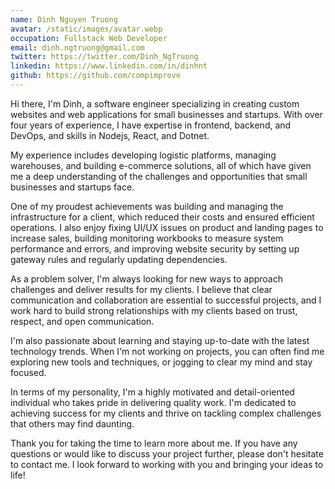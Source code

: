 ```yaml
---
name: Dinh Nguyen Truong
avatar: /static/images/avatar.webp
occupation: Fullstack Web Developer
email: dinh.ngtruong@gmail.com
twitter: https://twitter.com/Dinh_NgTruong
linkedin: https://www.linkedin.com/in/dinhnt
github: https://github.com/compimprove
---
```


Hi there, I'm Dinh, a software engineer specializing in creating custom websites and web applications for small businesses and startups. With over four years of experience, I have expertise in frontend, backend, and DevOps, and skills in Nodejs, React, and Dotnet.

My experience includes developing logistic platforms, managing warehouses, and building e-commerce solutions, all of which have given me a deep understanding of the challenges and opportunities that small businesses and startups face.

One of my proudest achievements was building and managing the infrastructure for a client, which reduced their costs and ensured efficient operations. I also enjoy fixing UI/UX issues on product and landing pages to increase sales, building monitoring workbooks to measure system performance and errors, and improving website security by setting up gateway rules and regularly updating dependencies.

As a problem solver, I'm always looking for new ways to approach challenges and deliver results for my clients. I believe that clear communication and collaboration are essential to successful projects, and I work hard to build strong relationships with my clients based on trust, respect, and open communication.

I'm also passionate about learning and staying up-to-date with the latest technology trends. When I'm not working on projects, you can often find me exploring new tools and techniques, or jogging to clear my mind and stay focused.

In terms of my personality, I'm a highly motivated and detail-oriented individual who takes pride in delivering quality work. I'm dedicated to achieving success for my clients and thrive on tackling complex challenges that others may find daunting.

Thank you for taking the time to learn more about me. If you have any questions or would like to discuss your project further, please don't hesitate to contact me. I look forward to working with you and bringing your ideas to life!
